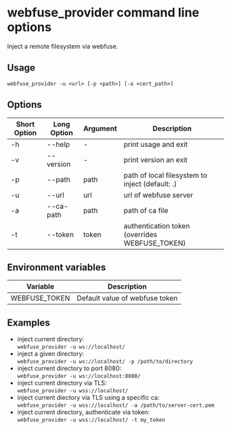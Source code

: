 # webfuse_provider command line options

Inject a remote filesystem via webfuse.

## Usage

    webfuse_provider -u <url> [-p <path>] [-a <cert_path>]

## Options

| Short Option | Long Option | Argument | Description |
| ------------ | ----------- | -------- | ----------- |
| -h           | --help      | -        | print usage and exit |
| -v           | --version   | -        | print version an exit |
| -p           | --path      | path     | path of local filesystem to inject (default: .) |
| -u           | --url       | url      | url of webfuse server |
| -a           | --ca-path   | path     | path of ca file |
| -t           | --token     | token    | authentication token (overrides WEBFUSE_TOKEN) |

## Environment variables

| Variable | Description |
| -------- | ----------- |
| WEBFUSE_TOKEN | Default value of webfuse token | 

## Examples

- inject current directory:  
  `webfuse_provider -u ws://localhost/`
- inject a given directory:  
  `webfuse_provider -u ws://localhost/ -p /path/to/directory`
- inject current directory to port 8080:  
  `webfuse_provider -u ws://localhost:8080/`
- inject current directory via TLS:  
  `webfuse_provider -u wss://localhost/`
- inject current diectory via TLS using a specific ca:  
  `webfuse_provider -u wss://localhost/ -a /path/to/server-cert.pem`
- inject current directory, authenticate via token:  
  `webfuse_provider -u wss://localhost/ -t my_token`
